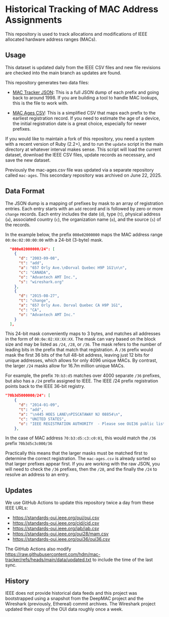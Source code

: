 # Historical Tracking of MAC Address Assignments

This repository is used to track allocations and modifications of IEEE allocated hardware address ranges (MACs).

## Usage

This dataset is updated daily from the IEEE CSV files and new file revisions are checked into the main branch as updates are found.

This repository generates two data files:

* [MAC Tracker JSON](https://raw.githubusercontent.com/hdm/mac-tracker/refs/heads/main/data/macs.json): This is a full JSON dump of each prefix and  going back to around 1998. If you are building a tool to handle MAC lookups, this is the file to work with.

* [MAC Ages CSV](https://raw.githubusercontent.com/hdm/mac-tracker/refs/heads/main/data/mac-ages.csv): This is a simplified CSV that maps each prefix to the earliest registration record. If you need to estimate the age of a device, the initial registration date is a great choice, especially for newer prefixes. 

If you would like to maintain a fork of this repository, you need a system with a recent version of Ruby (2.2+), and to run the `update` script in the main directory at whatever interval makes sense. This script will load the current dataset, download the IEEE CSV files, update records as necessary, and save the new dataset.

Previously the mac-ages.csv file was updated via a separate repository called `mac-ages`. This secondary repository was archived on June 22, 2025.

## Data Format

The JSON dump is a mapping of prefixes by mask to an array of registration entries. 
Each entry starts with an `add` record and is followed by zero or more `change` records.
Each entry includes the date (`d`), type (`t`), physical address (`a`), associated country (`c`), the organization name (`o`), and the source (`s`) of the records.

In the example below, the prefix `000e02000000` maps the MAC address range `00:0e:02:00:00:00` with a 24-bit (3-byte) mask.


```json
  "000e02000000/24": [
    {
      "d": "2003-09-08",
      "t": "add",
      "a": "657 Orly Ave.\nDorval Quebec H9P 1G1\n\n",
      "c": "CANADA",
      "o": "Advantech AMT Inc.",
      "s": "wireshark.org"
    },
    {
      "d": "2015-08-27",
      "t": "change",
      "a": "657 Orly Ave. Dorval Quebec CA H9P 1G1",
      "c": "CA",
      "o": "Advantech AMT Inc."
    }
  ],
  ```

This 24-bit mask conveniently maps to 3 bytes, and matches all addresses in the form of  `00:0e:02:XX:XX:XX`. 
The mask can vary based on the block size and may be listed as `/24`, `/28`, or `/36`.  The mask refers to the number of leading bits in 
the prefix that match that registration.  A `/36` prefix would mask the first 36 bits of the full 48-bit address, leaving just 12 bits 
for unique addresses, which allows for only 4096 unique MACs. By contrast, the larger `/24` masks allow for 16.7m million unique MACs.

For example, the prefix `70:b3:d5` matches over 4000 separate `/36` prefixes, but also has a `/24` prefix assigned to IEEE.
The IEEE /24 prefix registration points back to the IEEE 36-bit registry.

```json
"70b3d5000000/24": [
    {
      "d": "2014-01-09",
      "t": "add",
      "a": "\n445 HOES LANE\nPISCATAWAY NJ 08854\n",
      "c": "UNITED STATES",
      "o": "IEEE REGISTRATION AUTHORITY  - Please see OUI36 public listing for more information."
    },
```

In the case of MAC address `70:b3:d5:c3:c0:01`, this would match the `/36` prefix `70b3d5c3c000/36`

Practically this means that the larger masks must be matched first to determine the correct registration.
The `mac-ages.csv` is already sorted so that larger prefixes appear first. If you are working with the raw
JSON, you will need to check the `/36` prefixes, then the `/28`, and the finally the `/24` to resolve an
address to an entry.


## Updates

We use GitHub Actions to update this repository twice a day from these IEEE URLs:
 * https://standards-oui.ieee.org/oui/oui.csv
 * https://standards-oui.ieee.org/cid/cid.csv
 * https://standards-oui.ieee.org/iab/iab.csv
 * https://standards-oui.ieee.org/oui28/mam.csv
 * https://standards-oui.ieee.org/oui36/oui36.csv

The GitHub Actions also modify https://raw.githubusercontent.com/hdm/mac-tracker/refs/heads/main/data/updated.txt to include the time of the last sync.

## History

IEEE does not provide historical data feeds and this project was bootstrapped using a snapshot from the DeepMAC project and the Wireshark (previously, Ethereal) commit archives.
The Wireshark project updated their copy of the OUI data roughly once a week.
